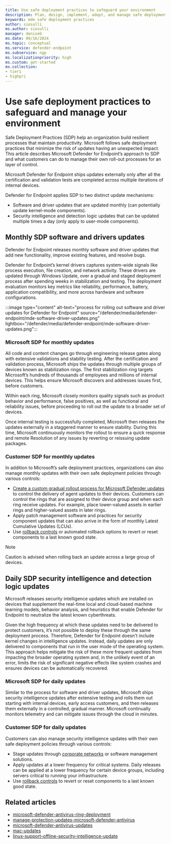 ```yaml
---
title: Use safe deployment practices to safeguard your environment
description: Plan, design, implement, adopt, and manage safe deployment practices to safeguard and manage your environment
keywords: mde safe deployment practices
author: siosulli
ms.author: siosulli
manager: deniseb
ms.date: 09/16/2024
ms.topic: conceptual
ms.service: defender-endpoint
ms.subservice: ngp
ms.localizationpriority: high
ms.custom: get-started
ms.collection:
- tier1
- highpri
---
```


# Use safe deployment practices to safeguard and manage your environment

Safe Deployment Practices (SDP) help an organization build resilient processes that maintain productivity. Microsoft follows safe deployment practices that minimize the risk of updates having an unexpected impact. This article describes Microsoft Defender for Endpoint’s approach to SDP and what customers can do to manage their own roll-out processes for an layer of control.

Microsoft Defender for Endpoint ships updates externally only after all the certification and validation tests are completed across multiple iterations of internal devices. 

Defender for Endpoint applies SDP to two distinct update mechanisms:

- Software and driver updates that are updated monthly (can potentially update kernel-mode components).
- Security intelligence and detection logic updates that can be updated multiple times a day (only apply to user-mode components).

## Monthly SDP software and drivers updates

Defender for Endpoint releases monthly software and driver updates that add new functionality, improve existing features, and resolve bugs. 

Defender for Endpoint’s kernel drivers captures system-wide signals like process execution, file creation, and network activity. These drivers are updated through Windows Update, over a gradual and staged deployment process after spending weeks in stabilization and testing. The deployment evaluation monitors key metrics like reliability, performance, battery, application compatibility, and more across hardware and software configurations. 

:::image type="content" alt-text="process for rolling out software and driver updates for Defender for Endpoint" source="/defender/media/defender-endpoint/mde-software-driver-updates.png" lightbox="/defender/media/defender-endpoint/mde-software-driver-updates.png":::

### Microsoft SDP for monthly updates

All code and content changes go through engineering release gates along with extensive validations and stability testing. After the certification and validation process, Microsoft ships the updates through multiple groups of devices known as stabilization rings. The first stabilization ring targets Microsoft’s hundreds of thousands of employees and millions of internal devices. This helps ensure Microsoft discovers and addresses issues first, before customers.
 
Within each ring, Microsoft closely monitors quality signals such as product behavior and performance, false positives, as well as functional and reliability issues, before proceeding to roll out the update to a broader set of devices.
 
Once internal testing is successfully completed, Microsoft then releases the updates externally in a staggered manner to ensure stability. During this time, Microsoft continuously monitors the rollout to ensure a quick response and remote Resolution of any issues by reverting or reissuing update packages.

### Customer SDP for monthly updates 

In addition to Microsoft’s safe deployment practices, organizations can also manage monthly updates with their own safe deployment policies through various controls:

- [Create a custom gradual rollout process for Microsoft Defender updates](configure-updates.md) to control the delivery of agent updates to their devices. Customers can control the rings that are assigned to their device group and when each ring receive updates. For example, place lower-valued assets in earlier rings and higher-valued assets in later rings.
- Apply patch management software and practices for security component updates that can also arrive in the form of monthly Latest Cumulative Updates (LCUs).
- Use [rollback controls](microsoft-defender-antivirus-updates.md#how-to-roll-back-an-update) or automated rollback options to revert or reset components to a last known good state. 

> [!NOTE]
> Caution is advised when rolling back an update across a large group of devices.

## Daily SDP security intelligence and detection logic updates

Microsoft releases security intelligence updates which are installed on devices that supplement the real-time local and cloud-based machine learning models, behavior analysis, and heuristics that enable Defender for Endpoint to neutralize the latest known cyberthreats.

Given the high frequency at which these updates need to be delivered to protect customers, it’s not possible to deploy these through the same deployment process. Therefore, Defender for Endpoint doesn't include kernel changes in intelligence updates. Instead, daily updates are only delivered to components that run in the user mode of the operating system. This approach helps mitigate the risk of these more frequent updates from impacting the broader operating system and, in the unlikely event of an error, limits the risk of significant negative effects like system crashes and ensures devices can be automatically recovered.

### Microsoft SDP for daily updates 

Similar to the process for software and driver updates, Microsoft ships security intelligence updates after extensive testing and rolls them out starting with internal devices, early access customers, and then releases them externally in a controlled, gradual manner. Microsoft continually monitors telemetry and can mitigate issues through the cloud in minutes.

### Customer SDP for daily updates

Customers can also manage security intelligence updates with their own safe deployment policies through various controls:

- Stage updates through [corporate networks](microsoft-defender-antivirus-ring-deployment-group-policy-network-share.md#setting-up-the-pilot-environment) or software management solutions.
- Apply updates at a lower frequency for critical systems. Daily releases can be applied at a lower frequency for certain device groups, including servers critical to running your infrastructure.
- Use [rollback controls](microsoft-defender-antivirus-updates.md#how-to-roll-back-an-update) to revert or reset components to a last known good state.

## Related articles

- [microsoft-defender-antivirus-ring-deployment](microsoft-defender-antivirus-ring-deployment.md)
- [manage-protection-updates-microsoft-defender-antivirus](manage-protection-updates-microsoft-defender-antivirus.md)
- [microsoft-defender-antivirus-updates](microsoft-defender-antivirus-updates.md)
- [mac-updates](mac-updates.md)
- [linux-support-offline-security-intelligence-update](linux-support-offline-security-intelligence-update.md)
